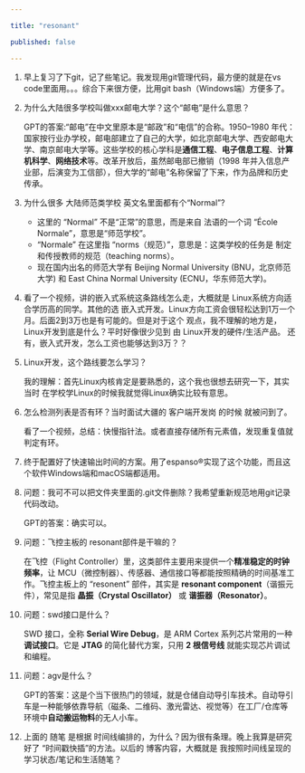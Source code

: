 ```yaml
---

title: "resonant"

published: false

---
```


1. 早上复习了下git，记了些笔记。我发现用git管理代码，最方便的就是在vs code里面用。。。综合下来很方便，比用git bash（Windows端）方便多了。
2. 为什么大陆很多学校叫做xxx邮电大学？这个“邮电”是什么意思？

    GPT的答案:“邮电”在中文里原本是“邮政”和“电信”的合称。1950–1980 年代：国家按行业办学校，邮电部建立了自己的大学，如北京邮电大学、西安邮电大学、南京邮电大学等。这些学校的核心学科是**通信工程**、**电子信息工程**、**计算机科学**、**网络技术**等。改革开放后，虽然邮电部已撤销（1998 年并入信息产业部，后演变为工信部），但大学的“邮电”名称保留了下来，作为品牌和历史传承。
3. 为什么很多 大陆师范类学校 英文名里面都有个“Normal”?

    - 这里的 “Normal” 不是“正常”的意思，而是来自 法语的一个词 “École Normale”，意思是“师范学校”。
    - “Normale” 在这里指 “norms（规范）”，意思是：这类学校的任务是 制定和传授教师的规范（teaching norms）。
    - 现在国内出名的师范大学有 Beijing Normal University (BNU，北京师范大学) 和 East China Normal University (ECNU，华东师范大学)。
3. 看了一个视频，讲的嵌入式系统这条路线怎么走，大概就是 Linux系统方向适合学历高的同学。其他的选 嵌入式开发。Linux方向工资会很轻松达到1万一个月。后面2到3万也是有可能的。但是对于这个 观点，我不理解的地方是，Linux开发到底是什么？平时好像很少见到 由 Linux开发的硬件/生活产品。 还有，嵌入式开发，怎么工资也能够达到3万？？
4. Linux开发，这个路线要怎么学习？

    我的理解：首先Linux内核肯定是要熟悉的，这个我也很想去研究一下，其实当时 在学校学Linux的时候我就觉得Linux确实比较有意思。
5. 怎么检测列表是否有环？当时面试大疆的 客户端开发岗 的时候 就被问到了。

    看了一个视频，总结：快慢指针法。或者直接存储所有元素值，发现重复值就判定有环。
    
6. 终于配置好了快速输出时间的方案。用了espanso®实现了这个功能，而且这个软件Windows端和macOS端都适用。
7. 问题：我可不可以把文件夹里面的.git文件删除？我希望重新规范地用git记录代码改动。

    GPT的答案：确实可以。
8. 问题：飞控主板的 resonant部件是干嘛的？

    在飞控（Flight Controller）里，这类部件主要用来提供一个**精准稳定的时钟频率**，让 MCU（微控制器）、传感器、通信接口等都能按照精确的时间基准工作。飞控主板上的 “resonent” 部件，其实是 **resonant component**（谐振元件），常见是指 **晶振（Crystal Oscillator）** 或 **谐振器（Resonator）**。
9. 问题：swd接口是什么？

   SWD 接口，全称 **Serial Wire Debug**，是 ARM Cortex 系列芯片常用的一种 **调试接口**。它是 **JTAG** 的简化替代方案，只用 **2 根信号线** 就能实现芯片调试和编程。


11. 问题：agv是什么？

    GPT的答案：这是个当下很热门的领域，就是仓储自动导引车技术。自动导引车是一种能够依靠导航（磁条、二维码、激光雷达、视觉等）在工厂/仓库等环境中**自动搬运物料**的无人小车。

12. 上面的 随笔 是根据 时间线编排的，为什么？因为很有条理。晚上我算是研究好了 “时间戳快插”的方法。以后的 博客内容，大概就是 我按照时间线呈现的学习状态/笔记和生活随笔？




